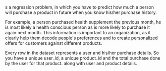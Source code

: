 s a regression problem, in which you have to predict how much a person will purchase a product in future when you know his/her purchase history.

For example, a person purchased health supplement the previous month, he is most likely a health conscious person as is more likely to purchase it again next month. This information is important to an organization, as it clearly help them decode people's preferences and to create personalized offers for customers against different products.

Every row in the dataset represents a user and his/her purchase details. So you have a unique user_id, a unique product_id and the total purchase done by the user for that product. along with user and product details.